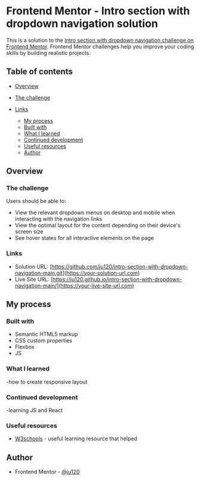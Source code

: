 # Frontend Mentor - Intro section with dropdown navigation solution

This is a solution to the [Intro section with dropdown navigation challenge on Frontend Mentor](https://www.frontendmentor.io/challenges/intro-section-with-dropdown-navigation-ryaPetHE5). Frontend Mentor challenges help you improve your coding skills by building realistic projects.

## Table of contents

- [Overview](#overview)
- [The challenge](#the-challenge)
- [Links](#links)

  - [My process](#my-process)
  - [Built with](#built-with)
  - [What I learned](#what-i-learned)
  - [Continued development](#continued-development)
  - [Useful resources](#useful-resources)
  - [Author](#author)

## Overview

### The challenge

Users should be able to:

- View the relevant dropdown menus on desktop and mobile when interacting with the navigation links
- View the optimal layout for the content depending on their device's screen size
- See hover states for all interactive elements on the page

### Links

- Solution URL: [https://github.com/ju120/intro-section-with-dropdown-navigation-main.git](https://your-solution-url.com)
- Live Site URL: [https://ju120.github.io/intro-section-with-dropdown-navigation-main/](https://your-live-site-url.com)

## My process

### Built with

- Semantic HTML5 markup
- CSS custom properties
- Flexbox
- JS

### What I learned

-how to create responsive layout

### Continued development

-learning JS and React

### Useful resources

- [W3schools](https://www.w3schools.com/css/css_dropdowns.asp) - useful learning resource that helped

## Author

- Frontend Mentor - [@ju120](https://www.frontendmentor.io/profile/ju120)
